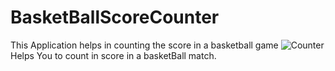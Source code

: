 # BasketBallScoreCounter
This Application helps in counting the score in a basketball game
![Counter](https://user-images.githubusercontent.com/43674653/207198259-e7e1c709-8d2e-4d0c-9c89-874fde32e296.PNG)
Helps You to count in score in a basketBall match.

